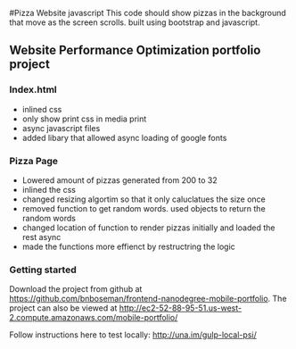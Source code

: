 #Pizza Website javascript
This code should show pizzas in the background that move as the screen scrolls. built using bootstrap and javascript.

## Website Performance Optimization portfolio project
### Index.html
- inlined css
- only show print css in media print
- async javascript files
- added libary that allowed async loading of google fonts

### Pizza Page
- Lowered amount of pizzas generated from 200 to 32
- inlined the css
- changed resizing algortim so that it only caluclatues the size once
- removed function to get random words. used objects to return the random words
- changed location of function to render pizzas initially and loaded the rest async
- made the functions more effienct by restructring the logic

### Getting started
Download the project from github at https://github.com/bnboseman/frontend-nanodegree-mobile-portfolio.
The project can also be viewed at http://ec2-52-88-95-51.us-west-2.compute.amazonaws.com/mobile-portfolio/

Follow instructions here to test locally: http://una.im/gulp-local-psi/
